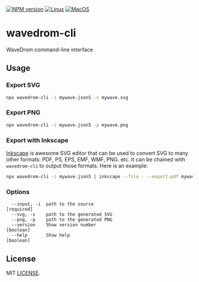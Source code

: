 [![NPM version](https://img.shields.io/npm/v/wavedrom-cli.svg)](https://www.npmjs.org/package/wavedrom-cli)
[![Linux](https://github.com/wavedrom/cli/actions/workflows/linux.yml/badge.svg)](https://github.com/wavedrom/cli/actions/workflows/linux.yml)
[![MacOS](https://github.com/wavedrom/cli/actions/workflows/macos.yml/badge.svg)](https://github.com/wavedrom/cli/actions/workflows/macos.yml)

# wavedrom-cli

WaveDrom command-line interface

## Usage

### Export SVG

```sh
npx wavedrom-cli -i mywave.json5 -s mywave.svg
```

### Export PNG

```sh
npx wavedrom-cli -i mywave.json5 -p mywave.png
```

### Export with Inkscape

[Inkscape](https://inkscape.org) is awesome SVG editor that can be used to convert SVG to many other formats: PDF, PS, EPS, EMF, WMF, PNG. etc. It can be chained with `wavedrom-cli` to output those formats. Here is an example:

```sh
npx wavedrom-cli -i mywave.json5 | inkscape --file - --export-pdf mywave.pdf
```

### Options

```
  --input, -i  path to the source                                     [required]
  --svg, -s    path to the generated SVG
  --png, -p    path to the generated PNG
  --version    Show version number                                     [boolean]
  --help       Show help                                               [boolean]
```

## License

MIT [LICENSE](./LICENSE).
